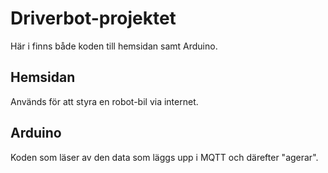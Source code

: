 # Driverbot-projektet
Här i finns både koden till hemsidan samt Arduino. 
## Hemsidan
Används för att styra en robot-bil via internet.
## Arduino
Koden som läser av den data som läggs upp i MQTT och därefter "agerar".
